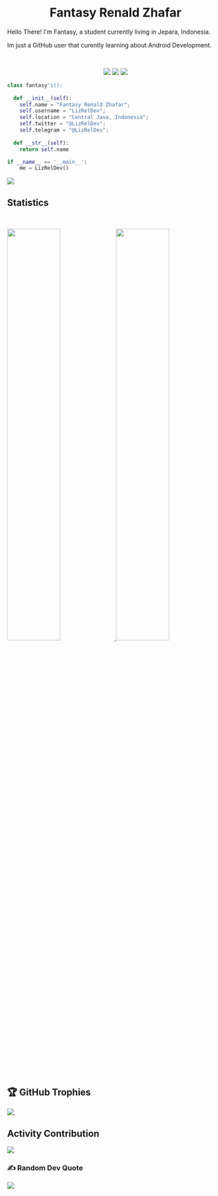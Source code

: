 <h1 align="center">
  <b>Fantasy Renald Zhafar</b>
</h1>

Hello There! I'm Fantasy, a student currently living in Jepara, Indonesia.

Im just a GitHub user that curently learning about Android Development.

<br>

<p>
<div align="center">
  <img src="https://img.shields.io/badge/-HTML-c58545?style=for-the-badge&logo=html5&logoColor=c58545&labelColor=282828">
  <img src="https://img.shields.io/badge/-CSS-d1a01f?style=for-the-badge&logo=css3&logoColor=d1a01f&labelColor=282828">
  <img src="https://img.shields.io/badge/-Python-98b982?style=for-the-badge&logo=python&logoColor=98b982&labelColor=282828">
</div>
</p>

```python
class fantasy's():
    
  def __init__(self):
    self.name = "Fantasy Renald Zhafar";
    self.username = "LizRelDev";
    self.location = "Central Java, Indonesia";
    self.twitter = "@LizRelDev";
    self.telegram = "@LizRelDev";
  
  def __str__(self):
    return self.name

if __name__ == '__main__':
    me = LizRelDev()
```

![](https://spotify-github-profile.vercel.app/api/view.svg?uid=j25awaczl8oe6axaahevigpi4&redirect=true][https://spotify-github-profile.vercel.app/api/view.svg?uid=j25awaczl8oe6axaahevigpi4&cover_image=true&theme=novatorem&show_offline=true&background_color=121212&bar_color=53b14f&bar_color_cover=true)


<!--
<div align="center">
  <a href="https://open.spotify.com/user/j25awaczl8oe6axaahevigpi4">
    <img src="https://spotify-readme-theta-virid.vercel.app/api?scan=true&theme=dark" width="240px">
  </a>
</div>
-->

## Statistics

<br/>
<p align="left">
  <a href="https://github.com/LizRelDev">
  <img width="49.5%" src="https://github-readme-stats.vercel.app/api?username=LizRelDev&show_icons=true&theme=gruvbox&hide_border=true" />
    <img width="49.5%" src="https://github-readme-streak-stats.herokuapp.com/?user=LizRelDev&theme=gruvbox&hide_border=true" />
  </a>
</p>
<br>

## 🏆 GitHub Trophies
![](https://github-profile-trophy.vercel.app/?username=LizRelDev&theme=gruvbox&no-frame=true&no-bg=true&margin-w=4)

## Activity Contribution
![](https://activity-graph.herokuapp.com/graph?username=LizRelDev&custom_title=LizRelDev's%20Contribution%20Graph&theme=gruvbox&bg_color=282828&hide_border=true&line=d1a01f&point=c58545)

### ✍️ Random Dev Quote
![](https://quotes-github-readme.vercel.app/api?type=horizontal&theme=gruvbox)


